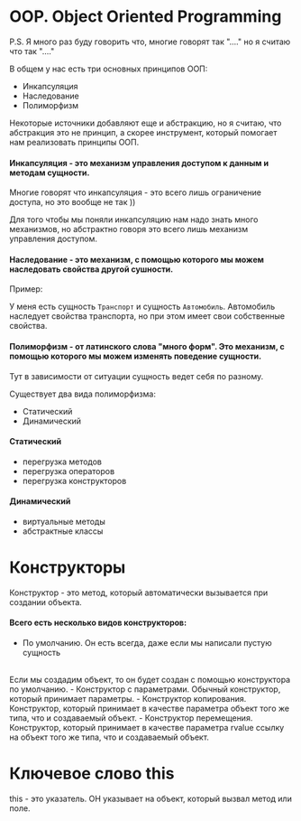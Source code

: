 # OOP. Object Oriented Programming

P.S. Я много раз буду говорить что, многие говорят так "...." но я считаю что так "...."

В общем у нас есть три основных принципов ООП: 
- Инкапсуляция
- Наследование
- Полиморфизм

Некоторые источники добавляют еще и абстракцию, но я считаю, что абстракция это не принцип, а скорее инструмент, который помогает нам реализовать принципы ООП.

#### Инкапсуляция - это механизм управления доступом к данным и методам сущности.

Многие говорят что инкапсуляция - это всего лишь ограничение доступа, но это вообще не так )) 

Для того чтобы мы поняли инкапсуляцию нам надо знать много механизмов, но абстрактно говоря это всего лишь механизм управления доступом.

#### Наследование - это механизм, с помощью которого мы можем наследовать свойства другой сушности.
Пример: 

У меня есть сущность `Транспорт` и сущность `Автомобиль`. Автомобиль наследует свойства транспорта, но при этом имеет свои собственные свойства.

#### Полиморфизм - от латинского слова "много форм". Это механизм, с помощью которого мы можем изменять поведение сущности.

Тут в зависимости от ситуации сущность ведет себя по разному.

Существует два вида полиморфизма:
- Статический
- Динамический

#### Статический 
- перегрузка методов
- перегрузка операторов
- перегрузка конструкторов

#### Динамический
- виртуальные методы
- абстрактные классы



# Конструкторы

Конструктор - это метод, который автоматически вызывается при создании объекта.

#### Всего есть несколько видов конструкторов:
- По умолчанию. Он есть всегда, даже если мы написали пустую сущность
<br>
Если мы создадим объект, то он будет создан с помощью конструктора по умолчанию.
- Конструктор с параметрами. Обычный конструктор, который принимает параметры.
- Конструктор копирования. Конструктор, который принимает в качестве параметра объект того же типа, что и создаваемый объект.
- Конструктор перемещения. Конструктор, который принимает в качестве параметра rvalue ссылку на объект того же типа, что и создаваемый объект.


# Ключевое слово this

this - это указатель. ОН указывает на объект, который вызвал метод или поле.

